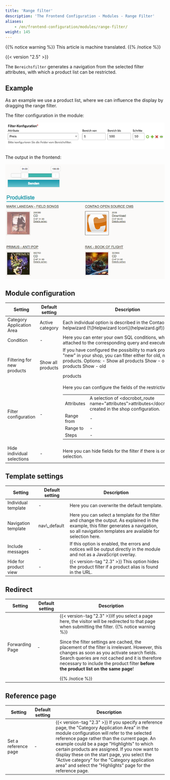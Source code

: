 ```yaml
---
title: 'Range filter'
description: 'The Frontend Configuration - Modules - Range Filter'
aliases:
    - /en/frontend-configuration/modules/range-filter/
weight: 145
---
```


{{% notice warning %}}
This article is machine translated.
{{% /notice %}}

{{< version "2.5" >}}

The `Bereichsfilter` generates a navigation from the selected filter attributes, with which a product list can be restricted.

## Example

As an example we use a product list, where we can influence the display by dragging the range filter.

The filter configuration in the module:

![The filter configuration in the module](filter_config.png)

The output in the frontend:

![The output in the frontend](frontend.png)

## Module configuration

<table><thead><tr><th>Setting</th> <th>Default setting</th> <th>Description</th> </tr></thead><tbody><tr><td>Category Application Area</td> <td>Active category</td> <td>Each individual option is described in the Contao internal helpwizard (!\[Helpwizard Icon\](helpwizard.gif)).</td> </tr><tr><td>Condition</td> <td>-</td> <td>Here you can enter your own SQL conditions, which will be attached to the corresponding query and executed.</td> </tr><tr><td>Filtering for new products</td> <td>Show all products</td> <td>If you have configured the possibility to mark products as "new" in your shop, you can filter either for old, new or for all products. Options: - Show all products Show
- only new
products Show - old

products </td> </tr><tr><td>Filter configuration</td> <td>-</td> <td>Here you can configure the fields of the restrictive filter. <table><tbody><tr><td>Attributes</td> <td>A selection of <docrobot_route name="attributes">attributes</docrobot_route> created in the shop configuration.</td> </tr><tr><td>Range from</td> <td>-</td> </tr><tr><td>Range to</td> <td>-</td> </tr><tr><td>Steps</td> <td>-</td> </tr></tbody></table>

</td> </tr><tr><td>Hide individual selections</td> <td>-</td> <td>Here you can hide fields for the filter if there is only one selection.</td></tr></tbody></table>

## Template settings

<table><thead><tr><th>Setting</th> <th>Default setting</th> <th>Description</th> </tr></thead><tbody><tr><td>Individual template</td> <td>-</td> <td>Here you can overwrite the default template.</td> </tr><tr><td>Navigation template</td> <td>nav\_default</td> <td>Here you can select a template for the filter and change the output. As explained in the example, this filter generates a navigation, so all navigation templates are available for selection here.</td> </tr><tr><td>Include messages</td> <td>-</td> <td>If this option is enabled, the errors and notices will be output directly in the module and not as a JavaScript overlay.</td> </tr><tr><td>Hide for product view</td> <td>-</td> <td>{{< version-tag "2.3" >}} This option hides the product filter if a product alias is found in the URL.</td></tr></tbody></table>

## Redirect

<table>
    <thead>
    <tr>
        <th>Setting</th>
        <th>Default setting</th>
        <th>Description</th>
    </tr>
    </thead>
    <tbody>
    <tr>
        <td>Forwarding Page</td>
        <td>-</td>
        <td>{{< version-tag "2.3" >}}If you select a page here, the visitor will be redirected to that page when submitting the filter.
        {{% notice warning %}}<p>Since the filter settings are cached, the placement of the filter is irrelevant. However, this changes as soon as you activate search fields. Search queries are not cached and it is therefore necessary to include the product filter <strong>before the product list on the same page</strong>!</p>{{% /notice %}}
        </td>
    </tr>
    </tbody>
</table>

## Reference page

<table>
    <thead>
    <tr>
        <th>Setting</th>
        <th>Default setting</th>
        <th>Description</th>
    </tr>
    </thead>
    <tbody>
    <tr>
        <td>Set a reference page</td>
        <td>-</td>
        <td>{{< version-tag "2.3" >}} If you specify a reference page, the "Category Application Area" in the module configuration will refer to the selected reference page rather than the current page. An example could be a page "Highlights" to which certain products are assigned. If you now want to display these on the start page, you select the "Active category" for the "Category application area" and select the "Highlights" page for the reference page.</td>
    </tr>
    </tbody>
</table>
